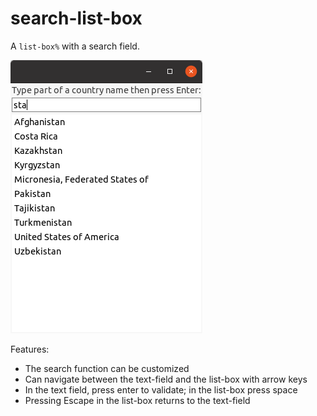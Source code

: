 search-list-box
===============

A `list-box%` with a search field.

![](img/search-list-box.png)

Features:
- The search function can be customized
- Can navigate between the text-field and the list-box with arrow keys
- In the text field, press enter to validate; in the list-box press space
- Pressing Escape in the list-box returns to the text-field

